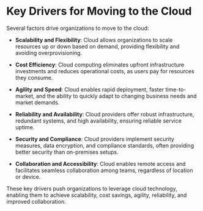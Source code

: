 # Key Drivers for Moving to the Cloud

Several factors drive organizations to move to the cloud:

- **Scalability and Flexibility**: Cloud allows organizations to scale resources up or down based on demand, providing flexibility and avoiding overprovisioning.

- **Cost Efficiency**: Cloud computing eliminates upfront infrastructure investments and reduces operational costs, as users pay for resources they consume.

- **Agility and Speed**: Cloud enables rapid deployment, faster time-to-market, and the ability to quickly adapt to changing business needs and market demands.

- **Reliability and Availability**: Cloud providers offer robust infrastructure, redundant systems, and high availability, ensuring reliable service uptime.

- **Security and Compliance**: Cloud providers implement security measures, data encryption, and compliance standards, often providing better security than on-premises setups.

- **Collaboration and Accessibility**: Cloud enables remote access and facilitates seamless collaboration among teams, regardless of location or device.

These key drivers push organizations to leverage cloud technology, enabling them to achieve scalability, cost savings, agility, reliability, and improved collaboration.
